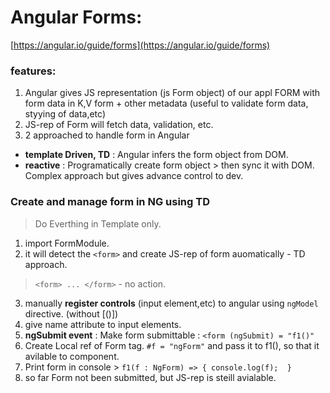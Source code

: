 # Angular Forms: 
[https://angular.io/guide/forms](https://angular.io/guide/forms)

### features:
1. Angular gives JS representation (js Form object) of our appl FORM with form data in K,V form + other metadata (useful to validate form data, styying of data,etc)
2. JS-rep of Form will fetch data, validation, etc.
3. 2 approached to handle form in Angular
- **template Driven, TD** : Angular infers the form object from DOM.
- **reactive** : Programatically create form object > then sync it with DOM. Complex approach but gives advance control to dev.

### Create and manage form in NG using TD 
> Do Everthing  in Template only.
1. import FormModule.
2. it will detect the `<form>` and create JS-rep of form auomatically - TD approach.
> `<form> ... </form>` - no action.

3. manually **register controls** (input element,etc) to angular using `ngModel` directive. (without [()])
4. give name attribute to input elements.
5. **ngSubmit event** : Make form submittable  : `<form (ngSubmit) = "f1()"`
6. Create Local ref of Form tag. `#f = "ngForm"` and pass it to f1(), so that it avilable to component.
7. Print form in console > `f1(f : NgForm) => { console.log(f); 
}`
8. so far Form not been submitted, but JS-rep is steill avialable.


